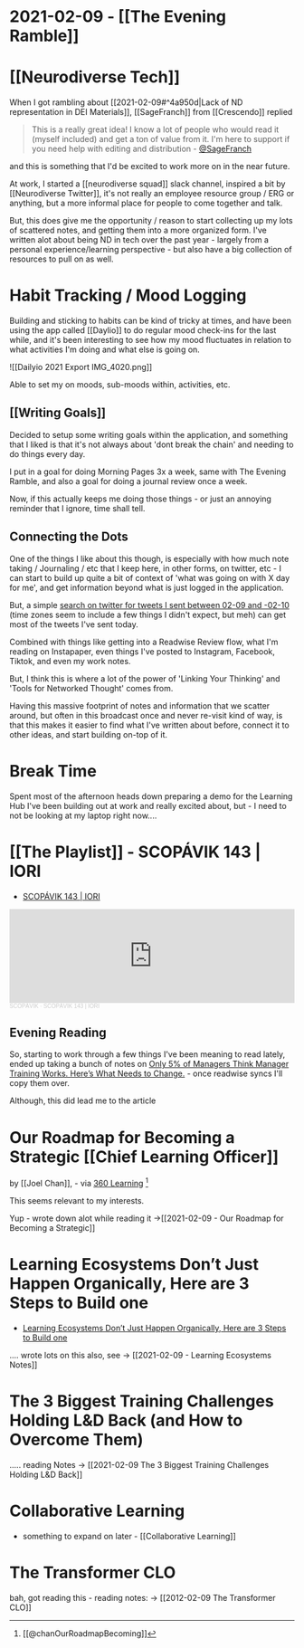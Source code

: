 # 2021-02-09 - [[The Evening Ramble]]

# [[Neurodiverse Tech]]

When I got rambling about [[2021-02-09#^4a950d|Lack of ND representation in DEI Materials]],  [[SageFranch]] from [[Crescendo]] replied 

> This is a really great idea! I know a lot of people who would read it (myself included) and get a ton of value from it. I'm here to support if you need help with editing and distribution - [@SageFranch](https://twitter.com/SageFranch/status/1358956462681260036)

and this is something that I'd be excited to work more on in the near future. 

At work, I started a [[neurodiverse squad]] slack channel, inspired a bit by [[Neurodiverse Twitter]], it's not really an employee resource group / ERG or anything, but a more informal place for people to come together and talk. 

But, this does give me the opportunity / reason to start collecting up my lots of scattered notes, and getting them into a more organized form. I've written alot about being ND in tech over the past year - largely from a personal experience/learning perspective - but also have a big collection of resources to pull on as well.

# Habit Tracking / Mood Logging

Building and sticking to habits can be kind of tricky at times, and have been using the app called [[Daylio]] to do regular mood check-ins for the last while, and it's been interesting to see how my mood fluctuates in relation to what activities I'm doing and what else is going on.

![[Dailyio 2021 Export IMG_4020.png]]

Able to set my on moods, sub-moods within, activities, etc. 

## [[Writing Goals]]

Decided to setup some writing goals within the application, and something that I liked is that it's not always about 'dont break the chain' and needing to do things every day.

I put in a goal for doing Morning Pages 3x a week, same with The Evening Ramble, and also a goal for doing a journal review once a week.

Now, if this actually keeps me doing those things - or just an annoying reminder that I ignore, time shall tell.


## Connecting the Dots

One of the things I like about this though, is especially with how much note taking / Journaling / etc that I keep here, in other forms, on twitter, etc - I can start to build up quite a bit of context of 'what was going on with X day for me', and get information beyond what is just logged in the application.

But, a simple [search on twitter for tweets I sent between 02-09 and -02-10](https://twitter.com/search?q=(from%3Aevan_just_evan)%20until%3A2021-02-10%20since%3A2021-02-09&src=typed_query&f=live) (time zones seem to include a few things I didn't expect, but meh) can get most of the tweets I've sent today. 

Combined with things like getting into a Readwise Review flow, what I'm reading on Instapaper, even things I've posted to Instagram, Facebook, Tiktok, and even my work notes. 

But, I think this is where a lot of the power of 'Linking Your Thinking' and 'Tools for Networked Thought' comes from.

Having this massive footprint of notes and information that we scatter around, but often in this broadcast once and never re-visit kind of way, is that this makes it easier to find what I've written about before, connect it to other ideas, and start building on-top of it.

# Break Time

Spent most of the afternoon heads down preparing a demo for the Learning Hub I've been building out at work and really excited about, but - I need to not be looking at my laptop right now....

# [[The Playlist]] - SCOPÁVIK 143 | IORI

- [SCOPÁVIK 143 | IORI](https://soundcloud.com/scopavik/scopavik-143-iori)

<iframe width="100%" height="166" scrolling="no" frameborder="no" allow="autoplay" src="https://w.soundcloud.com/player/?url=https%3A//api.soundcloud.com/tracks/981905272&color=%23ff5500&auto_play=false&hide_related=false&show_comments=true&show_user=true&show_reposts=false&show_teaser=true"></iframe><div style="font-size: 10px; color: #cccccc;line-break: anywhere;word-break: normal;overflow: hidden;white-space: nowrap;text-overflow: ellipsis; font-family: Interstate,Lucida Grande,Lucida Sans Unicode,Lucida Sans,Garuda,Verdana,Tahoma,sans-serif;font-weight: 100;"><a href="https://soundcloud.com/scopavik" title="SCOPÁVIK" target="_blank" style="color: #cccccc; text-decoration: none;">SCOPÁVIK</a> · <a href="https://soundcloud.com/scopavik/scopavik-143-iori" title="SCOPÁVIK 143 | IORI" target="_blank" style="color: #cccccc; text-decoration: none;">SCOPÁVIK 143 | IORI</a></div>

## Evening Reading

So, starting to work through a few things I've been meaning to read lately, ended up taking a bunch of notes on [Only 5% of Managers Think Manager Training Works. Here’s What Needs to Change.](https://uptickapp.com/blog/only-5-of-managers-think-manager-training-works-heres-what-needs-to-change) - once readwise syncs I'll copy them over.

Although, this did lead me to the article

# Our Roadmap for Becoming a Strategic [[Chief Learning Officer]] 
by [[Joel Chan]], - via [360 Learning](https://360learning.com/blog/chief-learning-officer/) [^jco]

[^jco]: [[@chanOurRoadmapBecoming]]

This seems relevant to my interests. 

Yup - wrote down alot while reading it ->[[2021-02-09 - Our Roadmap for Becoming a Strategic]]


#  Learning Ecosystems Don’t Just Happen Organically, Here are 3 Steps to Build one

- [Learning Ecosystems Don’t Just Happen Organically, Here are 3 Steps to Build one](https://360learning.com/blog/learning-ecosystems/)

.... wrote lots on this also, see -> [[2021-02-09 - Learning Ecosystems Notes]]


#  The 3 Biggest Training Challenges Holding L&D Back (and How to Overcome Them)

..... reading Notes -> [[2021-02-09 The 3 Biggest Training Challenges Holding L&D Back]]

# Collaborative Learning

- something to expand on later - [[Collaborative Learning]]

 # The Transformer CLO
 
 bah, got reading this - reading notes: -> [[2012-02-09  The Transformer CLO]]


